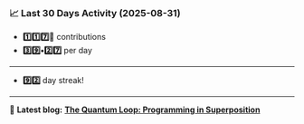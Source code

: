 <!--START_STATS-->
### 📈 Last 30 Days Activity (2025-08-31)  
- **1️⃣1️⃣7️⃣🎱** contributions  
- **3️⃣9️⃣•2️⃣7️⃣** per day
---
- **9️⃣2️⃣** day streak!
---
📝 **Latest blog:** [**The Quantum Loop: Programming in Superposition**](https://andriak.com/blog/quantum-loop)
<!--END_STATS-->
